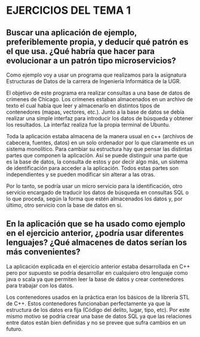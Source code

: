 # EJERCICIOS DEL TEMA 1

## Buscar una aplicación de ejemplo, preferiblemente propia, y deducir qué patrón es el que usa. ¿Qué habría que hacer para evolucionar a un patrón tipo microservicios?

Como ejemplo voy a usar un programa que realizamos para la asignatura Estructuras de Datos de la carrera de Ingeniería Informática de la UGR.

El objetivo de este programa era realizar consultas a una base de datos de crímenes de Chicago. Los crímenes estaban almacenados en un archivo de texto el cual había que leer y almacenarlo en distintos tipos de contenedores (mapas, vectores, etc.). Junto a la base de datos se debía realizar una simple interfaz para introducir los datos de búsqueda y obtener los resultados. La interfaz realiza fue la propia terminal de Ubuntu.

Toda la aplicación estaba almacena de la manera usual en c++ (archivos de cabecera, fuentes, datos) en un solo ordenador por lo que claramente es un sistema monolítico. Para cambiar su estructura hay que pensar las distintas partes que componen la aplicación. Así se puede distinguir una parte que es la base de datos, la consulta de estos y por decir algo más, un sistema de identificación para acceder a la aplicación. Todos estas partes son independientes y se pueden modificar sin alterar a las otras. 

Por lo tanto, se podría usar un micro servicio para la identificación, otro servicio encargado de traducir los datos de búsqueda en consultas SQL o lo que proceda, según la forma que estén almacenados los datos y, por último, otro servicio con la base de datos en sí.


## En la aplicación que se ha usado como ejemplo en el ejercicio anterior, ¿podría usar diferentes lenguajes? ¿Qué almacenes de datos serían los más convenientes?

La aplicación explicada en el ejercicio anterior estaba desarrollada en C++ pero por supuesto se podría desarrollar en cualquiero otro lenguaje como java o scala ya que permiten leer la base de datos y crear contenedores para trabajar con los datos.

Los contenedores usados en la práctica eran los básicos de la librería STL de C++. Estos contenedores funcionaban perfectamente ya que la estructura de los datos era fija (Código del delito, lugar, tipo, etc). Por este mismo motivo se podría crear una base de datos SQL ya que las relaciones entre datos están bien definidas y no se prevee que sufra cambios en un futuro.
